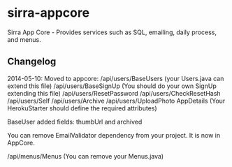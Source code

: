 sirra-appcore
=============

Sirra App Core - Provides services such as SQL, emailing, daily process, and menus.

Changelog
---------
2014-05-10: Moved to appcore:
/api/users/BaseUsers (your Users.java can extend this file)
/api/users/BaseSignUp (You should do your own SignUp extending this file)
/api/users/ResetPassword
/api/users/CheckResetHash
/api/users/Self
/api/users/Archive
/api/users/UploadPhoto
AppDetails (Your HerokuStarter should define the required attributes)

BaseUser added fields: thumbUrl and archived

You can remove EmailValidator dependency from your project. It is now in AppCore.

/api/menus/Menus (You can remove your Menus.java)